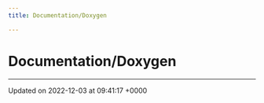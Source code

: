 ```yaml
---
title: Documentation/Doxygen

---
```


# Documentation/Doxygen








-------------------------------

Updated on 2022-12-03 at 09:41:17 +0000
